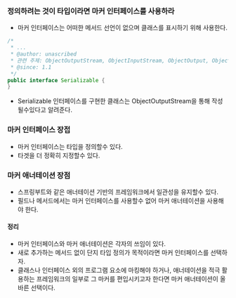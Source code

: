 ### 정의하려는 것이 타입이라면 마커 인터페이스를 사용하라
- 마커 인터페이스는 어떠한 메서드 선언이 없으며 클래스를 표시하기 위해 사용한다.
```java
/*
 * ...
 * @author: unascribed
 * 관련 주제: ObjectOutputStream, ObjectInputStream, ObjectOutput, ObjectInput, Externalizable
 * @since: 1.1
 */
public interface Serializable {
}
```
 - Serializable 인터페이스를 구현한 클래스는 ObjectOutputStream을 통해 작성 될수있다고 알려준다.

### 마커 인터페이스 장접
 - 마커 인터페이스는 타입을 정의할수 있다.
 - 타겟을 더 정확히 지정할수 있다.

### 마커 애너테이션 장점
 - 스프링부트와 같은 애너테이션 기반의 프레임워크에서 일관성을 유지할수 있다.
 - 필드나 메서드에서는 마커 인터페이스를 사용할수 없어 마커 애너테이션을 사용해야 한다.

#### 정리
- 마커 인터페이스와 마커 애너테이션은 각자의 쓰임이 있다.
- 새로 추가하는 메서드 없이 단지 타입 정의가 목적이라면 마커 인터페이스를 선택하자. 
- 클래스나 인터페이스 외의 프로그램 요소에 마킹해야 하거나, 애너테이션을 적극 활용하는 프레임워크의 일부로 그 마커를 편입시키고자 한다면 마커 애너테이션이 올바른 선택이다.